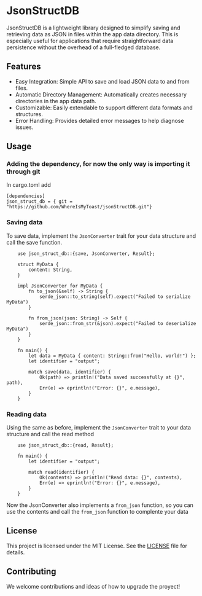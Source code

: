 # JsonStructDB

JsonStructDB is a lightweight library designed to simplify saving and retrieving data as JSON in files within the app data directory. This is especially useful for applications that require straightforward data persistence without the overhead of a full-fledged database.

## Features

- Easy Integration: Simple API to save and load JSON data to and from files.
- Automatic Directory Management: Automatically creates necessary directories in the app data path.
- Customizable: Easily extendable to support different data formats and structures.
- Error Handling: Provides detailed error messages to help diagnose issues.

## Usage

### Adding the dependency, for now the only way is importing it through git

In cargo.toml add

```
[dependencies]
json_struct_db = { git = "https://github.com/WhereIsMyToast/jsonStructDB.git"}
```

### Saving data

To save data, implement the `JsonConverter` trait for your data structure and call the save function.

```
    use json_struct_db::{save, JsonConverter, Result};

    struct MyData {
        content: String,
    }

    impl JsonConverter for MyData {
        fn to_json(&self) -> String {
            serde_json::to_string(self).expect("Failed to serialize MyData")
        }

        fn from_json(json: String) -> Self {
            serde_json::from_str(&json).expect("Failed to deserialize MyData")
        }
    }

    fn main() {
        let data = MyData { content: String::from("Hello, world!") };
        let identifier = "output";

        match save(data, identifier) {
            Ok(path) => println!("Data saved successfully at {}", path),
            Err(e) => eprintln!("Error: {}", e.message),
        }
    }

```

### Reading data

Using the same as before, implement the `JsonConverter` trait to your data structure and call the read method

```
    use json_struct_db::{read, Result};

    fn main() {
        let identifier = "output";

        match read(identifier) {
            Ok(contents) => println!("Read data: {}", contents),
            Err(e) => eprintln!("Error: {}", e.message),
        }
    }

```

Now the JsonConverter also implements a `from_json` function, so you can use the contents and call the `from_json` function to complente your data

## License

This project is licensed under the MIT License. See the [LICENSE](LICENSE) file for details.

## Contributing

We welcome contributions and ideas of how to upgrade the proyect!
